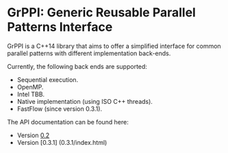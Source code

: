 # GrPPI: Generic Reusable Parallel Patterns Interface

GrPPI is a C++14 library that aims to offer a simplified interface for common
parallel patterns with different implementation back-ends.

Currently, the following back ends are supported:

* Sequential execution.
* OpenMP.
* Intel TBB.
* Native implementation (using ISO C++ threads).
* FastFlow (since version 0.3.1).

The API documentation can be found here:

* Version [0.2](0.2/index.html)
* Version [0.3.1] (0.3.1/index.html)
